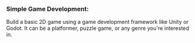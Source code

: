 ### Simple Game Development:

Build a basic 2D game using a game development framework like Unity or Godot. It can be a platformer, puzzle game, or any genre you're interested in.
